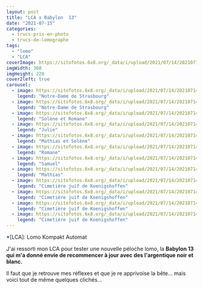 ```yaml
---
layout: post
title: "LCA x Babylon  13"
date: "2021-07-15"
categories: 
  - trucs-pris-en-photo
  - trucs-de-lomographe
tags: 
  - "lomo"
  - "LCA"
coverImage: https://sitofotos.6x8.org/_data/i/upload/2021/07/14/20210714143001-8af81c34-me.jpg
imgWidth: 360
imgHeight: 228
cover2left: true
carousel: 
  - image: https://sitofotos.6x8.org/_data/i/upload/2021/07/14/20210714143018-51642294-me.jpg
    legend: "Notre-Dame de Strasbourg"
  - image: https://sitofotos.6x8.org/_data/i/upload/2021/07/14/20210714143017-ba723f41-me.jpg
    legend: "Notre-Dame de Strasbourg"
  - image: https://sitofotos.6x8.org/_data/i/upload/2021/07/14/20210714143015-67ae9c41-me.jpg
    legend: "Solène et Romane"
  - image: https://sitofotos.6x8.org/_data/i/upload/2021/07/14/20210714143014-8576b4ae-me.jpg
    legend: "Julie"
  - image: https://sitofotos.6x8.org/_data/i/upload/2021/07/14/20210714143012-d3b58dde-me.jpg
    legend: "Mathias et Solène"
  - image: https://sitofotos.6x8.org/_data/i/upload/2021/07/14/20210714143011-e005a5d9-me.jpg
    legend: "Romane"
  - image: https://sitofotos.6x8.org/_data/i/upload/2021/07/14/20210714143009-03e201de-me.jpg
    legend: "Samuel"
  - image: https://sitofotos.6x8.org/_data/i/upload/2021/07/14/20210714143007-fe23a761-me.jpg
    legend: "Mathias"
  - image: https://sitofotos.6x8.org/_data/i/upload/2021/07/14/20210714142959-6c69fa54-me.jpg
    legend: "Cimetière juif de Koenigshoffen"
  - image: https://sitofotos.6x8.org/_data/i/upload/2021/07/14/20210714143001-8af81c34-me.jpg
    legend: "Cimetière juif de Koenigshoffen"
  - image: https://sitofotos.6x8.org/_data/i/upload/2021/07/14/20210714143003-8c446892-me.jpg
    legend: "Cimetière juif de Koenigshoffen"
  - image: https://sitofotos.6x8.org/_data/i/upload/2021/07/14/20210714143005-37662e77-me.jpg
    legend: "Cimetière juif de Koenigshoffen"
---
```


*[LCA]: Lomo Kompakt Automat

J'ai ressorti mon LCA pour tester une nouvelle péloche lomo, la **Babylon 13 qui m'a donné envie de recommencer à jour avec des l'argentique noir et blanc.**

Il faut que je retrouve mes réflexes et que je re apprivoise la bête... mais voici tout de même quelques clichés...
